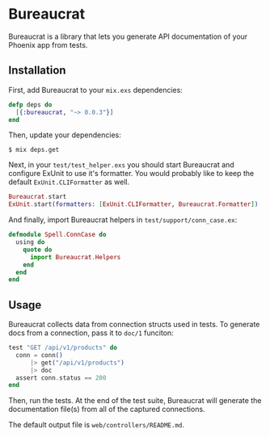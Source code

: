 Bureaucrat
==========

Bureaucrat is a library that lets you generate API documentation of your Phoenix
app from tests.


Installation
------------

First, add Bureaucrat to your `mix.exs` dependencies:

```elixir
defp deps do
  [{:bureaucrat, "~> 0.0.3"}]
end
```

Then, update your dependencies:

```
$ mix deps.get
```

Next, in your `test/test_helper.exs` you should start Bureaucrat and configure
ExUnit to use it's formatter. You would probably like to keep the default
`ExUnit.CLIFormatter` as well.

```elixir
Bureaucrat.start
ExUnit.start(formatters: [ExUnit.CLIFormatter, Bureaucrat.Formatter])
```

And finally, import Bureaucrat helpers in `test/support/conn_case.ex`:

```elixir
defmodule Spell.ConnCase do
  using do
    quote do
      import Bureaucrat.Helpers
    end
  end
end
```

Usage
-----

Bureaucrat collects data from connection structs used in tests.
To generate docs from a connection, pass it to `doc/1` funciton:

```elixir
test "GET /api/v1/products" do
  conn = conn()
      |> get("/api/v1/products")
      |> doc
  assert conn.status == 200
end
```

Then, run the tests. At the end of the test suite, Bureaucrat will generate
the documentation file(s) from all of the captured connections.

The default output file is `web/controllers/README.md`.
